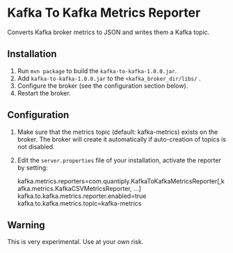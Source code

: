 Kafka To Kafka Metrics Reporter
==============================
Converts Kafka broker metrics to JSON and writes them a Kafka topic.

Installation
------------

1. Run `mvn package` to build the `kafka-to-kafka-1.0.0.jar`.
2. Add `kafka-to-kafka-1.0.0.jar` to the `<kafka_broker_dir/libs/` .
3. Configure the broker (see the configuration section below).
4. Restart the broker.

Configuration
------------
1. Make sure that the metrics topic (default: kafka-metrics) exists on the broker. The broker will create it automatically if auto-creation of topics is not disabled.
2. Edit the `server.properties` file of your installation, activate the reporter by setting:

    kafka.metrics.reporters=com.quantiply.KafkaToKafkaMetricsReporter[,kafka.metrics.KafkaCSVMetricsReporter, ...]
    kafka.to.kafka.metrics.reporter.enabled=true
    kafka.to.kafka.metrics.topic=kafka-metrics

Warning
---
This is very experimental. Use at your own risk.

